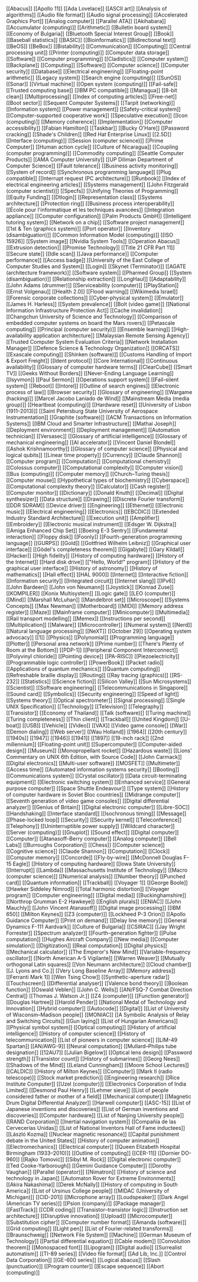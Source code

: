 [[Abacus]]
[[Apollo 11]]
[[Ada Lovelace]]
[[ASCII art]]
[[Analysis of algorithms]]
[[Audio file format]]
[[Audio signal processing]]
[[Accelerated Graphics Port]]
[[Analog computer]]
[[Parallel ATA]]
[[Akihabara]]
[[Accumulator (computing)]]
[[Arithmetic]]
[[Bulletin board system]]
[[Economy of Bulgaria]]
[[Bluetooth Special Interest Group]]
[[Book]]
[[Baseball statistics]]
[[BASIC]]
[[Bioinformatics]]
[[Bidirectional text]]
[[BeOS]]
[[BeBox]]
[[Bistability]]
[[Communication]]
[[Computing]]
[[Central processing unit]]
[[Printer (computing)]]
[[Computer data storage]]
[[Software]]
[[Computer programming]]
[[Cladistics]]
[[Computer system]]
[[Backplane]]
[[Computing]]
[[Software]]
[[Computer science]]
[[Computer security]]
[[Database]]
[[Electrical engineering]]
[[Floating-point arithmetic]]
[[Legacy system]]
[[Search engine (computing)]]
[[SunOS]]
[[Sonar]]
[[Virtual machine]]
[[Open system (computing)]]
[[Fail-safe]]
[[Trusted computing base]]
[[IBM PC compatible]]
[[Managua]]
[[8-bit clean]]
[[Multiprocessing]]
[[Index of computing articles]]
[[Free-net]]
[[Boot sector]]
[[Sequent Computer Systems]]
[[Tarpit (networking)]]
[[Information system]]
[[Power management]]
[[Safety-critical system]]
[[Computer-supported cooperative work]]
[[Speculative execution]]
[[Icon (computing)]]
[[Memory coherence]]
[[Implementation]]
[[Computer accessibility]]
[[Fabian Hamilton]]
[[Taskbar]]
[[Bucky O'Hare]]
[[Password cracking]]
[[Shade's Children]]
[[Red Hat Enterprise Linux]]
[[2.5D]]
[[Interface (computing)]]
[[Session (computer science)]]
[[Prime Computer]]
[[Human action cycle]]
[[Culture of Nicaragua]]
[[Coupling (computer programming)]]
[[Commodity computing]]
[[Seattle Computer Products]]
[[AMA Computer University]]
[[UP Diliman Department of Computer Science]]
[[Fault tolerance]]
[[Business activity monitoring]]
[[System of record]]
[[Synchronous programming language]]
[[Plug compatible]]
[[Interrupt request (PC architecture)]]
[[Runbook]]
[[Index of electrical engineering articles]]
[[Systems management]]
[[John Fitzgerald (computer scientist)]]
[[Specfs]]
[[Unifying Theories of Programming]]
[[Equity Funding]]
[[Dtlogin]]
[[Representation class]]
[[Systems architecture]]
[[Protection ring]]
[[Business process interoperability]]
[[École pour l'informatique et les techniques avancées]]
[[Integration appliance]]
[[Computer configuration]]
[[Palm Products GmbH]]
[[Intelligent tutoring system]]
[[Network on a chip]]
[[Software project management]]
[[1st & Ten (graphics system)]]
[[Port operator]]
[[Inventory (disambiguation)]]
[[Common Information Model (computing)]]
[[ISO 15926]]
[[System image]]
[[Nvidia System Tools]]
[[Operation Abacus]]
[[Extrusion detection]]
[[Promise Technology]]
[[Title 21 CFR Part 11]]
[[Secure state]]
[[Idle scan]]
[[Java performance]]
[[Computer performance]]
[[Access badge]]
[[University of the East College of Computer Studies and System]]
[[Login]]
[[Skynet (Terminator)]]
[[AGATE (architecture framework)]]
[[Software system]]
[[Pharmed Group]]
[[System (disambiguation)]]
[[Relationship extraction]]
[[LongHaul]]
[[Adaptability]]
[[John Adams (drummer)]]
[[Serviceability (computer)]]
[[PlayStation]]
[[Ernst Volgenau]]
[[Health 2.0]]
[[Flood warning]]
[[Wikimedia Israel]]
[[Forensic corporate collections]]
[[Cyber-physical system]]
[[Emulator]]
[[James H. Harless]]
[[System prevalence]]
[[Bolt (video game)]]
[[National Information Infrastructure Protection Act]]
[[Cache invalidation]]
[[Changchun University of Science and Technology]]
[[Comparison of embedded computer systems on board the Mars rovers]]
[[Petascale computing]]
[[Principal (computer security)]]
[[Ensemble learning]]
[[High-availability application architecture]]
[[Malaysian Remote Sensing Agency]]
[[Trusted Computer System Evaluation Criteria]]
[[Network Installation Manager]]
[[Defence Science & Technology Organization]]
[[ORCATS]]
[[Exascale computing]]
[[Shinken (software)]]
[[Customs Handling of Import & Export Freight]]
[[Ident protocol]]
[[Core International]]
[[Continuous availability]]
[[Glossary of computer hardware terms]]
[[ClearCube]]
[[Smart TV]]
[[Geeks Without Borders]]
[[Never-Ending Language Learning]]
[[Isyvmon]]
[[Paul Sermon]]
[[Operations support system]]
[[Fail-silent system]]
[[Reboot]]
[[Intorel]]
[[Outline of search engines]]
[[Electronic process of law]]
[[Browser security]]
[[Glossary of engineering]]
[[Wargame (hacking)]]
[[Marcel Jacobo Laniado de Wind]]
[[Mainstream Media (media group)]]
[[Heartbeat (computing)]]
[[Hardware reset]]
[[University of Lisbon (1911–2013)]]
[[Saint Petersburg State University of Aerospace Instrumentation]]
[[Graphite (software)]]
[[ACM Transactions on Information Systems]]
[[IBM Cloud and Smarter Infrastructure]]
[[Mathai Joseph]]
[[Deployment environment]]
[[Deployment management]]
[[Automation technician]]
[[Versasec]]
[[Glossary of artificial intelligence]]
[[Glossary of mechanical engineering]]
[[AI accelerator]]
[[Vincent Daniel Blondel]]
[[Ashok Krishnamoorthy]]
[[Glossary of computer science]]
[[Physical and logical qubits]]
[[Linear time property]]
[[Currency]]
[[Claude Shannon]]
[[Computer program]]
[[Computation]]
[[Computational chemistry]]
[[Colossus computer]]
[[Computational complexity]]
[[Computer vision]]
[[Bus (computing)]]
[[Computer memory]]
[[Church–Turing thesis]]
[[Computer mouse]]
[[Hypothetical types of biochemistry]]
[[Cyberspace]]
[[Computational complexity theory]]
[[Calculator]]
[[Cash register]]
[[Computer monitor]]
[[Dictionary]]
[[Donald Knuth]]
[[Decimal]]
[[Digital synthesizer]]
[[Data structure]]
[[Drawing]]
[[Discrete Fourier transform]]
[[DDR SDRAM]]
[[Device driver]]
[[Engineering]]
[[Ethernet]]
[[Electronic music]]
[[Electrical engineering]]
[[Electronics]]
[[EBCDIC]]
[[Extended Industry Standard Architecture]]
[[Execution unit]]
[[Amplifier]]
[[Embroidery]]
[[Electronic musical instrument]]
[[Edsger W. Dijkstra]]
[[Amiga Enhanced Chip Set]]
[[Boeing E-3 Sentry]]
[[Fundamental interaction]]
[[Floppy disk]]
[[Foonly]]
[[Fourth-generation programming language]]
[[GURPS]]
[[Gold]]
[[Gottfried Wilhelm Leibniz]]
[[Graphical user interface]]
[[Gödel's completeness theorem]]
[[Gigabyte]]
[[Gary Kildall]]
[[Hacker]]
[[High fidelity]]
[[History of computing hardware]]
[[History of the Internet]]
[[Hard disk drive]]
[["Hello, World!" program]]
[[History of the graphical user interface]]
[[History of astronomy]]
[[History of mathematics]]
[[Hall effect]]
[[HAL 9000]]
[[Internet]]
[[Interactive fiction]]
[[Information security]]
[[Integrated circuit]]
[[Internet slang]]
[[IPv6]]
[[John Bardeen]]
[[John von Neumann]]
[[Joystick]]
[[Konrad Zuse]]
[[KOMPILER]]
[[Konix Multisystem]]
[[Logic gate]]
[[LEO (computer)]]
[[Mind]]
[[Marshall McLuhan]]
[[Mandelbrot set]]
[[Microscope]]
[[Systems Concepts]]
[[Max Newman]]
[[Motherboard]]
[[MIDI]]
[[Memory address register]]
[[Maze]]
[[Mainframe computer]]
[[Minicomputer]]
[[Multimedia]]
[[Rail transport modelling]]
[[Memex]]
[[Instructions per second]]
[[Multiplication]]
[[Malware]]
[[Microcontroller]]
[[Numeral system]]
[[Nerd]]
[[Natural language processing]]
[[NeXT]]
[[October 29]]
[[Operating system advocacy]]
[[1]]
[[Physics]]
[[Polynomial]]
[[Programming language]]
[[Plotter]]
[[Personal area network]]
[[Prime number]]
[[There's Plenty of Room at the Bottom]]
[[PDP-1]]
[[Peripheral Component Interconnect]]
[[Polyvinyl chloride]]
[[Pointing device]]
[[PA-RISC]]
[[Piezoelectricity]]
[[Programmable logic controller]]
[[PowerBook]]
[[Packet radio]]
[[Applications of quantum mechanics]]
[[Quantum computing]]
[[Refreshable braille display]]
[[Routing]]
[[Ray tracing (graphics)]]
[[RS-232]]
[[Statistics]]
[[Science fiction]]
[[Silicon Valley]]
[[Sun Microsystems]]
[[Scientist]]
[[Software engineering]]
[[Telecommunications in Singapore]]
[[Sound card]]
[[Symbolics]]
[[Security engineering]]
[[Speed of light]]
[[Systems theory]]
[[Optical spectrometer]]
[[Signal processing]]
[[Single UNIX Specification]]
[[Technology]]
[[Television]]
[[Telegraphy]]
[[Transistor]]
[[Economy of Thailand]]
[[Talk (software)]]
[[Turing machine]]
[[Turing completeness]]
[[Thin client]]
[[Trackball]]
[[United Kingdom]]
[[U-boat]]
[[USB]]
[[Vehicle]]
[[Video]]
[[VAX]]
[[Video game console]]
[[War]]
[[Demon dialing]]
[[Web server]]
[[Wau Holland]]
[[1964]]
[[20th century]]
[[1940s]]
[[1947]]
[[1946]]
[[1941]]
[[1897]]
[[19-inch rack]]
[[2nd millennium]]
[[Floating-point unit]]
[[Supercomputer]]
[[Computer-aided design]]
[[Museum]]
[[Monopropellant rocket]]
[[Hazardous waste]]
[[Lions' Commentary on UNIX 6th Edition, with Source Code]]
[[John Carmack]]
[[Digital electronics]]
[[Multi-user software]]
[[MOSFET]]
[[Multimeter]]
[[Access time]]
[[Automated information systems security]]
[[Booting]]
[[Communications system]]
[[Crystal oscillator]]
[[Data circuit-terminating equipment]]
[[Electronic switching system]]
[[Enhanced service]]
[[General purpose computer]]
[[Space Shuttle Endeavour]]
[[Type system]]
[[History of computer hardware in Soviet Bloc countries]]
[[Midrange computer]]
[[Seventh generation of video game consoles]]
[[Digital differential analyzer]]
[[Genius of Britain]]
[[Digital electronic computer]]
[[Libre-SOC]]
[[Handshaking]]
[[Interface standard]]
[[Isochronous timing]]
[[Message]]
[[Phase-locked loop]]
[[Security]]
[[Security kernel]]
[[Teleconference]]
[[Telephony]]
[[Uninterruptible power supply]]
[[Wildcard character]]
[[Server (computing)]]
[[Gnuplot]]
[[Sound effect]]
[[Digital computer]]
[[Computer]]
[[Atanasoff–Berry computer]]
[[Analog computer]]
[[Bell Labs]]
[[Burroughs Corporation]]
[[Chess]]
[[Computer science]]
[[Cognitive science]]
[[Claude Shannon]]
[[Computation]]
[[Clock]]
[[Computer memory]]
[[Concorde]]
[[Fly-by-wire]]
[[McDonnell Douglas F-15 Eagle]]
[[History of computing hardware]]
[[Iowa State University]]
[[Interrupt]]
[[Lambda]]
[[Massachusetts Institute of Technology]]
[[Macro (computer science)]]
[[Numerical analysis]]
[[Number theory]]
[[Punched card]]
[[Quantum information]]
[[Trackball]]
[[Voyager 1]]
[[George Boole]]
[[Hawker Siddeley Nimrod]]
[[Total harmonic distortion]]
[[Voyager program]]
[[Computer engineering]]
[[Digital media]]
[[Buckinghamshire]]
[[Northrop Grumman E-2 Hawkeye]]
[[English plurals]]
[[ENIAC]]
[[John Mauchly]]
[[John Vincent Atanasoff]]
[[Digital image processing]]
[[IBM 650]]
[[Milton Keynes]]
[[Z3 (computer)]]
[[Lockheed P-3 Orion]]
[[Apollo Guidance Computer]]
[[Print on demand]]
[[Delay line memory]]
[[General Dynamics F-111 Aardvark]]
[[Culture of Bulgaria]]
[[CSIRAC]]
[[Jay Wright Forrester]]
[[Spectrum analyzer]]
[[Fourth-generation fighter]]
[[Pulse computation]]
[[Hughes Aircraft Company]]
[[New media]]
[[Computer simulation]]
[[Digitization]]
[[Real computation]]
[[Digital physics]]
[[Mechanical calculator]]
[[The Emperor's New Mind]]
[[Variable-frequency oscillator]]
[[North American A-5 Vigilante]]
[[Warren Weaver]]
[[Mutually orthogonal Latin squares]]
[[Von Neumann architecture]]
[[Cloud chamber]]
[[J. Lyons and Co.]]
[[Very Long Baseline Array]]
[[Memory address]]
[[Ferranti Mark 1]]
[[Wen Tsing Chow]]
[[Synthetic-aperture radar]]
[[Touchscreen]]
[[Differential analyser]]
[[Valence bond theory]]
[[Boolean function]]
[[Oswald Veblen]]
[[John C. Wells]]
[[AN/FSQ-7 Combat Direction Central]]
[[Thomas J. Watson Jr.]]
[[Z4 (computer)]]
[[Function generator]]
[[Douglas Hartree]]
[[Harold Pender]]
[[National Medal of Technology and Innovation]]
[[Hybrid computer]]
[[Autocode]]
[[Digital]]
[[List of University of Wisconsin–Madison people]]
[[MONIAC]]
[[A Symbolic Analysis of Relay and Switching Circuits]]
[[Gun laying]]
[[List of Hungarian Americans]]
[[Physical symbol system]]
[[Optical computing]]
[[History of artificial intelligence]]
[[History of computer science]]
[[History of telecommunication]]
[[List of pioneers in computer science]]
[[LIM-49 Spartan]]
[[AN/AWG-9]]
[[Neural computation]]
[[Mullard–Philips tube designation]]
[[12AU7]]
[[Julian Bigelow]]
[[Optical lens design]]
[[Password strength]]
[[Transistor count]]
[[History of submarines]]
[[Georg Nees]]
[[Shadows of the Mind]]
[[Leland Cunningham]]
[[Moore School Lectures]]
[[CALDIC]]
[[History of Milton Keynes]]
[[Computer]]
[[Mark II (radio telescope)]]
[[Stock market prediction]]
[[Engineering research]]
[[Rice Institute Computer]]
[[Uzel (computer)]]
[[Electronics Corporation of India Limited]]
[[Desmond Paul Henry]]
[[Lehmer sieve]]
[[List of people considered father or mother of a field]]
[[Mechanical computer]]
[[Magnetic Drum Digital Differential Analyzer]]
[[Harwell computer]]
[[ASC-15]]
[[List of Japanese inventions and discoveries]]
[[List of German inventions and discoveries]]
[[Computer hardware]]
[[List of Nanjing University people]]
[[RAND Corporation]]
[[Inertial navigation system]]
[[Compañía de las Cervecerías Unidas]]
[[List of National Inventors Hall of Fame inductees]]
[[László Kozma]]
[[Nuclear magnetic resonance]]
[[Capital punishment debate in the United States]]
[[History of computer animation]]
[[Electromechanics]]
[[Electrical computer]]
[[Queen Elizabeth Hospital Birmingham (1933–2010)]]
[[Outline of computing]]
[[CER-11]]
[[Dornier DO-960]]
[[Rajko Tomović]]
[[Sibyl M. Rock]]
[[Digital electronic computer]]
[[Ted Cooke-Yarborough]]
[[Gemini Guidance Computer]]
[[Dorothy Vaughan]]
[[Parallel (operator)]]
[[Nimatron]]
[[History of science and technology in Japan]]
[[Automaton Rover for Extreme Environments]]
[[Akira Nakashima]]
[[Derek McNally]]
[[History of computing in South America]]
[[List of Ursinus College people]]
[[MIDAC (University of Michigan)]]
[[CID-201]]
[[Microphone array]]
[[Loudspeaker]]
[[Dark Angel (American TV series)]]
[[Psion (company)]]
[[Package manager]]
[[FastTrack]]
[[CDR coding]]
[[Transistor–transistor logic]]
[[Instruction set architecture]]
[[Disruptive innovation]]
[[Upload]]
[[Microcomputer]]
[[Substitution cipher]]
[[Computer number format]]
[[Amanda (software)]]
[[Grid computing]]
[[Light pen]]
[[List of Fourier-related transforms]]
[[Braunschweig]]
[[Network File System]]
[[Machine]]
[[German Museum of Technology]]
[[Partial differential equation]]
[[Cable modem]]
[[Convolution theorem]]
[[Monospaced font]]
[[Lipogram]]
[[Digital audio]]
[[Surrealist automatism]]
[[TI-89 series]]
[[Video file format]]
[[Ad Lib, Inc.]]
[[Control Data Corporation]]
[[GE-600 series]]
[[Logical abacus]]
[[Slash (punctuation)]]
[[Program counter]]
[[Escape sequence]]
[[Abort (computing)]]
